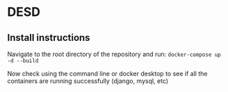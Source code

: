 # DESD

## Install instructions

Navigate to the root directory of the repository and run: `docker-compose up -d --build`

Now check using the command line or docker desktop to see if all the containers are running successfully (django, mysql, etc)
